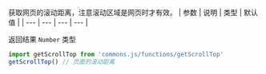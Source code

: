 获取网页的滚动距离，注意滚动区域是网页时才有效。
| 参数 | 说明 | 类型 | 默认值 |
| --- | --- | --- | --- |

返回结果 `Number` 类型

```js
import getScrollTop from 'commons.js/functions/getScrollTop'
getScrollTop() // 页面的滚动距离
```